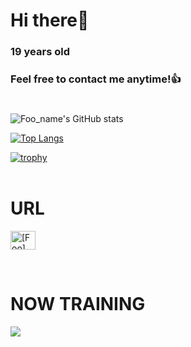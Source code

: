# Hi there👋
### 19 years old 
### Feel free to contact me anytime!👍
#
![Foo_name's GitHub stats](https://github-readme-stats.vercel.app/api?username=Umeno0923&show_icons=true&theme=vue-dark)

[![Top Langs](https://github-readme-stats.vercel.app/api/top-langs/?username=Umeno0923&layout=compact&theme=vue-dark)](https://github.com/anuraghazra/github-readme-stats)

[![trophy](https://github-profile-trophy.vercel.app/?username=Umeno0923&theme=discord)](https://github.com/ryo-ma/github-profile-trophy)  
<br>

# URL

<p align="left">
<a href="https://twitter.com/[Foo]" target="blank"><img align="center" src="https://raw.githubusercontent.com/rahuldkjain/github-profile-readme-generator/master/src/images/icons/Social/twitter.svg" alt="[Foo]" height="30" width="40" /></a>
</p>  
<br>

# NOW TRAINING

<img src="https://skillicons.dev/icons?i=html,css,js,java,linux,py,react,aws,ae,ai,figma,github,idea,vscode," /> <br /><br />


<!-- --------------------------------- :) ---------------------------------- -->
